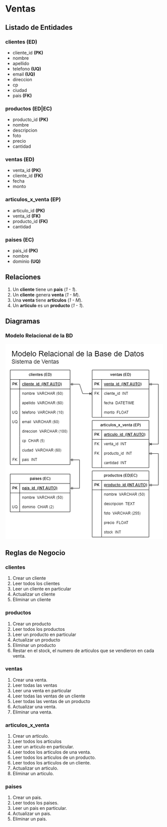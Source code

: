 # Ventas

## Listado de Entidades

### clientes **(ED)**

-   cliente_id **(PK)**
-   nombre
-   apellido
-   telefono **(UQ)**
-   email **(UQ)**
-   direccion
-   cp
-   ciudad
-   pais **(FK)**

### productos **(ED|EC)**

-   producto_id **(PK)**
-   nombre
-   descripcion
-   foto
-   precio
-   cantidad

### ventas **(ED)**

-   venta_id **(PK)**
-   cliente_id **(FK)**
-   fecha
-   monto

### articulos_x_venta **(EP)**

-   articulo_id **(PK)**
-   venta_id **(FK)**
-   producto_id **(FK)**
-   cantidad

### paises **(EC)**

-   pais_id **(PK)**
-   nombre
-   dominio **(UQ)**

## Relaciones

1. Un **cliente** tiene un **pais** (_1 - 1_).
1. Un **cliente** genera **venta** (_1 - M_).
1. Una **venta** tiene **articulos** (_1 - M_).
1. Un **articulo** es un **producto** (_1 - 1_).

## Diagramas

### Modelo Relacional de la BD

![Modelo Relacional](VentasModeladoBD.png)

## Reglas de Negocio

### clientes

1. Crear un cliente
1. Leer todos los clientes
1. Leer un cliente en particular
1. Actualizar un cliente
1. Eliminar un cliente

### productos

1. Crear un producto
1. Leer todos los productos
1. Leer un producto en particular
1. Actualizar un producto
1. Eliminar un producto
1. Restar en el stock, el numero de articulos que se vendieron en cada venta.

### ventas

1. Crear una venta.
1. Leer todas las ventas
1. Leer una venta en particular
1. Leer todas las ventas de un cliente
1. Leer todas las ventas de un producto
1. Actualizar una venta.
1. Eliminar una venta.

### articulos_x_venta

1. Crear un articulo.
1. Leer todos los articulos
1. Leer un articulo en particular.
1. Leer todos los articulos de una venta.
1. Leer todos los articulos de un producto.
1. Leer todos los articulos de un cliente.
1. Actualizar un articulo.
1. Eliminar un articulo.

### paises

1. Crear un pais.
1. Leer todos los paises.
1. Leer un pais en particular.
1. Actualizar un pais.
1. Eliminar un pais.
